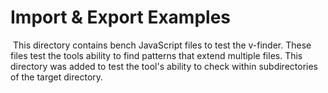 # Import & Export Examples

​	This directory contains bench JavaScript files to test the v-finder. These files test the tools ability to find patterns that extend multiple files. This directory was added to test the tool's ability to check within subdirectories of the target directory. 
